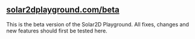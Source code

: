 ## [solar2dplayground.com/beta](https://www.solar2dplayground.com/beta)

This is the beta version of the Solar2D Playground. All fixes, changes and new features should first be tested here.

